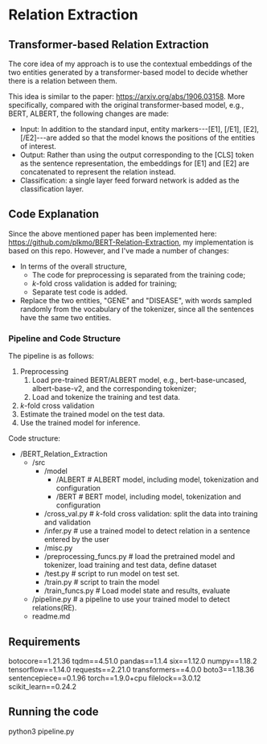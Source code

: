 # Relation Extraction

## Transformer-based Relation Extraction
The core idea of my approach is to use the contextual embeddings of the two entities generated by a transformer-based model to decide whether there is a relation between them.

This idea is similar to the paper: https://arxiv.org/abs/1906.03158. More specifically, compared with the original transformer-based model, e.g., BERT, ALBERT, the following changes are made:

* Input: In addition to the standard input, entity markers---[E1], [/E1], [E2], [/E2]---are added so that the model knows the positions of the entities of interest. 
* Output: Rather than using the output corresponding to the [CLS] token as the sentence representation, the embeddings for [E1] and [E2] are concatenated to represent the relation instead.
* Classification: a single layer feed forward network is added as the classification layer.

## Code Explanation
Since the above mentioned paper has been implemented here: https://github.com/plkmo/BERT-Relation-Extraction, my implementation is based on this repo. However, and I've made a number of changes:

* In terms of the overall structure,
    * The code for preprocessing is separated from the training code;
    * $k$-fold cross validation is added for training;
    * Separate test code is added.
* Replace the two entities, "GENE" and "DISEASE", with words sampled randomly from the vocabulary of the tokenizer, since all the sentences have the same two entities. 

### Pipeline and Code Structure
The pipeline is as follows:
1. Preprocessing
    1. Load pre-trained BERT/ALBERT model, e.g., bert-base-uncased, albert-base-v2, and the corresponding tokenizer;
    1. Load and tokenize the training and test data.
1. $k$-fold cross validation
1. Estimate the trained model on the test data.
1. Use the trained model for inference.

Code structure:
- /BERT_Relation_Extraction
  - /src
    - /model
      - /ALBERT # ALBERT model, including model, tokenization and configuration
      - /BERT # BERT model, including model, tokenization and configuration
    - /cross_val.py # $k$-fold cross validation: split the data into training and validation 
    - /infer.py # use a trained model to detect relation in a sentence entered by the user
    - /misc.py
    - /preprocessing_funcs.py # load the pretrained model and tokenizer, load training and test data, define dataset
    - /test.py # script to run model on test set.
    - /train.py # script to train the model
    - /train_funcs.py # Load model state and results, evaluate
  - /pipeline.py # a pipeline to use your trained model to detect relations(RE). 
  - readme.md

## Requirements
botocore==1.21.36
tqdm==4.51.0
pandas==1.1.4
six==1.12.0
numpy==1.18.2
tensorflow==1.14.0
requests==2.21.0
transformers==4.0.0
boto3==1.18.36
sentencepiece==0.1.96
torch==1.9.0+cpu
filelock==3.0.12
scikit_learn==0.24.2

## Running the code
python3 pipeline.py